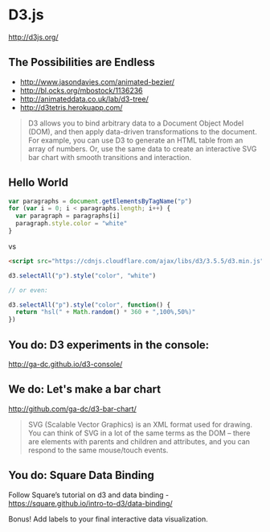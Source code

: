 # D3.js

http://d3js.org/

## The Possibilities are Endless

- http://www.jasondavies.com/animated-bezier/
- http://bl.ocks.org/mbostock/1136236
- http://animateddata.co.uk/lab/d3-tree/
- http://d3tetris.herokuapp.com/

>D3 allows you to bind arbitrary data to a Document Object Model (DOM), and then apply data-driven transformations to the document. For example, you can use D3 to generate an HTML table from an array of numbers. Or, use the same data to create an interactive SVG bar chart with smooth transitions and interaction.

## Hello World

```js
var paragraphs = document.getElementsByTagName("p")
for (var i = 0; i < paragraphs.length; i++) {
  var paragraph = paragraphs[i]
  paragraph.style.color = "white"
}
```

vs

```html
<script src="https://cdnjs.cloudflare.com/ajax/libs/d3/3.5.5/d3.min.js" charset="utf-8"></script>
```

```js
d3.selectAll("p").style("color", "white")

// or even:

d3.selectAll("p").style("color", function() {
  return "hsl(" + Math.random() * 360 + ",100%,50%)"
})
```

## You do: D3 experiments in the console:

http://ga-dc.github.io/d3-console/

## We do: Let's make a bar chart

http://github.com/ga-dc/d3-bar-chart/

>SVG (Scalable Vector Graphics) is an XML format used for drawing. You can think of SVG in a lot of the same terms as the DOM – there are elements with parents and children and attributes, and you can respond to the same mouse/touch events.

## You do: Square Data Binding

Follow Square’s tutorial on d3 and data binding - https://square.github.io/intro-to-d3/data-binding/

Bonus! Add labels to your final interactive data visualization.
